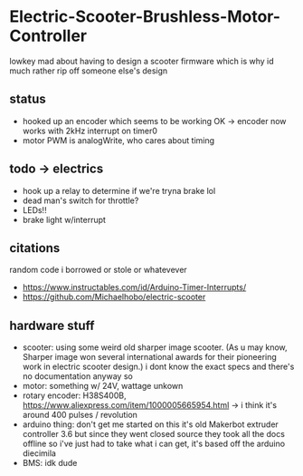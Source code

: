 # Electric-Scooter-Brushless-Motor-Controller

lowkey mad about having to design a scooter firmware which is why id much rather rip off someone else's design

## status
* hooked up an encoder which seems to be working OK -> encoder now works with 2kHz interrupt on timer0
* motor PWM is analogWrite, who cares about timing  

## todo -> electrics
* hook up a relay to determine if we're tryna brake lol
* dead man's switch for throttle?
* LEDs!!
* brake light w/interrupt

## citations
random code i borrowed or stole or whatevever
* https://www.instructables.com/id/Arduino-Timer-Interrupts/
* https://github.com/Michaelhobo/electric-scooter


## hardware stuff
* scooter: using some weird old sharper image scooter. (As u may know, Sharper image won several international awards for their pioneering work in electric scooter design.) i dont know the exact specs and there's no documentation anyway so
* motor: something w/ 24V, wattage unkown
* rotary encoder: H38S400B, https://www.aliexpress.com/item/1000005665954.html -> i think it's around 400 pulses / revolution
* arduino thing: don't get me started on this it's old Makerbot extruder controller 3.6 but since they went closed source they took all the docs offline so i've just had to take what i can get, it's based off the arduino diecimila
* BMS: idk dude
